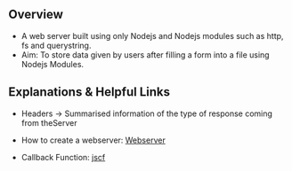 ## Overview
* A web server built using only Nodejs and Nodejs modules such as http, fs and querystring.
* Aim: To store data given by users after filling a form into a file using Nodejs Modules.

## Explanations & Helpful Links

* Headers -> Summarised information of the type of response coming from theServer

* How to create a webserver: [Webserver](https://www.digitalocean.com/community/tutorials/how-to-create-a-web-server-in-node-js-with-the-http-module)

* Callback Function: [jscf](https://www.geeksforgeeks.org/node-js-callback-concept/)